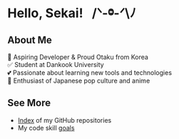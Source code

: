 # Hello, Sekai! &nbsp; /ᐠ-ⱉ-ᐟ\ﾉ

## About Me

🚀 Aspiring Developer & Proud Otaku from Korea </br>
✅ Student at Dankook University </br>
💕 Passionate about learning new tools and technologies </br>
🎌 Enthusiast of Japanese pop culture and anime </br>

## See More

- [Index](https://github.com/YuruCoder/YuruCoder/blob/master/project-index.md) of my GitHub repositories
- My code skill [goals](https://github.com/YuruCoder/YuruCoder/blob/master/goals.md)
